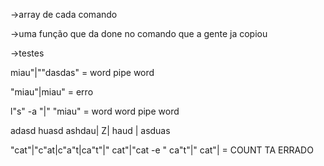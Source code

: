 ->array de cada comando

->uma função que da done no comando que a gente ja copiou

->testes

miau"|""dasdas" = word pipe word

"miau"|miau" = erro

l"s" -a "|" "miau" = word word pipe word

adasd huasd ashdau| Z| haud | asduas

"cat"|"c"at|c"a"t|ca"t"|" cat"|"cat -e "
 ca"t"|" cat"| = COUNT TA ERRADO